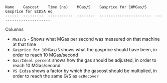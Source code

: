 ```
Name    Gascost    Time (ns)    MGas/S    Gasprice for 10MGas/S    Gasprice for ECDSA eq
------  ---------  -----------  --------  -----------------------  -----------------------
```

Columns

* `MGas/S` - Shows what MGas per second was measured on that machine at that time
* `Gasprice for 10MGas/S` shows what the gasprice should have been, in order to reach 10 MGas/second
* `Gas/Ideal percent` shows how the gas should be adjusted, in order to reach 10 MGas/second
* `VS Ecdsa` shows a factor by which the gascost should be multiplied, in order to reach the same G/S as `ecRecover`
    
